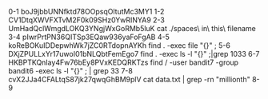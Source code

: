 0-1	boJ9jbbUNNfktd78OOpsqOltutMc3MY1
1-2	CV1DtqXWVFXTvM2F0k09SHz0YwRINYA9
2-3	UmHadQclWmgdLOKQ3YNgjWxGoRMb5luK	cat ./spaces\ in\ this\ filename 
3-4 pIwrPrtPN36QITSp3EQaw936yaFoFgAB
4-5	koReBOKuIDDepwhWk7jZC0RTdopnAYKh	find . -exec file "{}" \;
5-6	DXjZPULLxYr17uwoI01bNLQbtFemEgo7	find . -exec ls -l  "{}" \;|grep 1033
6-7	HKBPTKQnIay4Fw76bEy8PVxKEDQRKTzs	find / -user bandit7 -group bandit6 -exec ls -l "{}" \; | grep 33
7-8	cvX2JJa4CFALtqS87jk27qwqGhBM9plV	cat data.txt | grep -rn "millionth"
8-9






